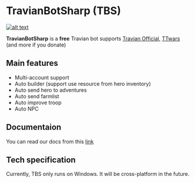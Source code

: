 # TravianBotSharp (TBS)

[![alt text][image]][hyperlink]

[hyperlink]: https://discord.gg/mBa4f2K
[image]:https://discordapp.com/api/guilds/740829801446637601/widget.png?style=banner4

**TravianBotSharp** is a **free** Travian bot supports [Travian Official](https://www.travian.com), [TTwars](https://ttwars.com) (and more if you donate)

## Main features

- Multi-account support
- Auto builder (support use resource from hero inventory)
- Auto send hero to adventures
- Auto send farmlist 
- Auto improve troop
- Auto NPC

## Documentaion

You can read our docs from this [link](https://tbs-docs.readthedocs.io/)

## Tech specification

Currently, TBS only runs on Windows. It will be cross-platform in the future.
